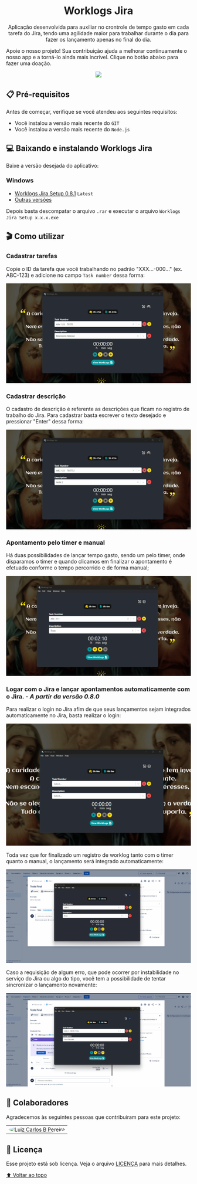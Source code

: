 <h1 align="center">
Worklogs Jira
</h1>

<p align="center">Aplicação desenvolvida para auxiliar no crontrole de tempo gasto em cada tarefa do Jira, tendo uma agilidade maior para trabalhar durante o dia para fazer os lançamento apenas no final do dia.</p>

Apoie o nosso projeto! Sua contribuição ajuda a melhorar continuamente o nosso app e a torná-lo ainda mais incrível. Clique no botão abaixo para fazer uma doação.
<p align="center">
  <a href="https://rebrand.ly/k1gns78" target="_blank">
    <img width="150" src="https://github.com/luizbp/clockwork-jira-electron/assets/54871916/9a14819d-f1db-4ea8-9555-2913df5210ee">
  </a>
</p>


## 📋 Pré-requisitos

Antes de começar, verifique se você atendeu aos seguintes requisitos:
* Você instalou a versão mais recente do `GIT`
* Você instalou a versão mais recente do `Node.js`

## 💻 Baixando e instalando Worklogs Jira

Baixe a versão desejada do aplicativo:
### Windows
- [Worklogs Jira Setup 0.8.1](https://rebrand.ly/wt436d0) `Latest`
- [Outras versões](https://github.com/luizbp/clockwork-jira-electron/releases)

Depois basta descompatar o arquivo `.rar` e executar o arquivo `Worklogs Jira Setup x.x.x.exe`

## 🎬 Como utilizar

### Cadastrar tarefas

Copie o ID da tarefa que você trabalhando no padrão "XXX...-000..." (ex. ABC-123) e adicione no campo `Task number` dessa forma:

<img src="./assets/registerTask.gif" alt="Register Task"><br>

### Cadastrar descrição

O cadastro de descrição é referente as descrições que ficam no registro de trabalho do Jira. Para cadastrar basta escrever o texto desejado e pressionar "Enter" dessa forma:

<img src="./assets/registerDescription.gif" alt="Register Description"><br>

### Apontamento pelo timer e manual

Há duas possibilidades de lançar tempo gasto, sendo um pelo timer, onde disparamos o timer e quando clicamos em finalizar o apontamento é efetuado conforme o tempo percorrido e de forma manual;

<img src="./assets/registerTime.gif" alt="Register Time"><br>

### Logar com o Jira e lançar apontamentos automaticamente com o Jira. - *A partir da versão 0.8.0*

Para realizar o login no Jira afim de que seus lançamentos sejam integrados automaticamente no Jira, basta realizar o login:

<img src="./assets/LoginInJira.gif" alt="Login in Jira"><br>

Toda vez que for finalizado um registro de worklog tanto com o timer quanto o manual, o lançamento será integrado automaticamente:

<img src="./assets/registerNewWorkLog.gif" alt="Register new worklog"><br>

Caso a requisição de algum erro, que pode ocorrer por instabilidade no serviço do Jira ou algo do tipo, você tem a possibilidade de tentar sincronizar o lançamento novamente:

<img src="./assets/registerError.gif" alt="Register new worklog"><br>


## 🤝 Colaboradores

Agradecemos às seguintes pessoas que contribuíram para este projeto:

<table>
  <tr>
    <td align="center">
      <a href="https://github.com/luizbp" target="_blank" title="Luiz Carlos B Pereira">
        <img src="https://avatars.githubusercontent.com/u/54871916" width="50px;" style="border-radius: 100%;" alt="Luiz Carlos B Pereira"/><br>
      </a>
    </td>
  </tr>
</table>

## 📝 Licença

Esse projeto está sob licença. Veja o arquivo [LICENÇA](LICENSE.md) para mais detalhes.

[⬆ Voltar ao topo](#worklogs-jira)<br>
